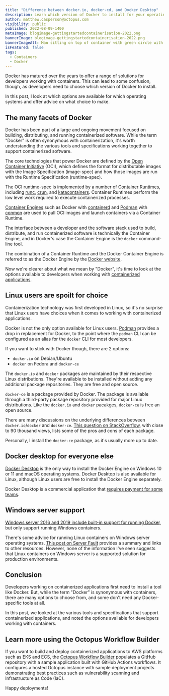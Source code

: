 ```yaml
---
title: "Difference between docker.io, docker-cd, and Docker Desktop"
description: Learn which version of Docker to install for your operating system.
author: matthew.casperson@octopus.com
visibility: public
published: 2022-08-09-1400
metaImage: blogimage-gettingstartedcontainerisation-2022.png
bannerImage: blogimage-gettingstartedcontainerisation-2022.png
bannerImageAlt: Man sitting on top of container with green circle with a power up icon
isFeatured: false
tags: 
  - Containers
  - Docker
---
```


Docker has matured over the years to offer a range of solutions for developers working with containers. This can lead to some confusion, though, as developers need to choose which version of Docker to install. 

In this post, I look at which options are available for which operating systems and offer advice on what choice to make.

## The many facets of Docker

Docker has been part of a large and ongoing movement focused on building, distributing, and running containerized software. While the term "Docker" is often synonymous with containerization, it's worth understanding the various tools and specifications working together to support containerized software.

The core technologies that power Docker are defined by the [Open Container Initiative](https://opencontainers.org/) (OCI), which defines the format for distributable images with the Image Specification (image-spec) and how those images are run with the Runtime Specification (runtime-spec).

The OCI runtime-spec is implemented by a number of [Container Runtimes](https://developers.redhat.com/blog/2018/02/22/container-terminology-practical-introduction#container_engine), including [runc](https://github.com/opencontainers/runc), [crun](https://github.com/containers/crun), and [katacontainers](https://github.com/kata-containers/kata-containers). Container Runtimes perform the low level work required to execute containerized processes.

[Container Engines](https://developers.redhat.com/blog/2018/02/22/container-terminology-practical-introduction#container_engine) such as Docker with [containerd](https://containerd.io/) and [Podman](https://docs.podman.io/en/latest) with [conmon](https://github.com/containers/conmon) are used to pull OCI images and launch containers via a Container Runtime.

The interface between a developer and the software stack used to build, distribute, and run containerized software is technically the Container Engine, and in Docker's case the Container Engine is the `docker` command-line tool.

The combination of a Container Runtime and the Docker Container Engine is referred to as the Docker Engine by the [Docker website](https://docs.docker.com/engine/).

Now we're clearer about what we mean by "Docker", it's time to look at the options available to developers when working with [containerized applications](https://octopus.com/blog/get-started-containers).

## Linux users are spoilt for choice

Containerization technology was first developed in Linux, so it's no surprise that Linux users have choices when it comes to working with containerized applications. 

Docker is not the only option available for Linux users. [Podman](https://docs.podman.io/en/latest/#) provides a drop in replacement for Docker, to the point where the `podman` CLI can be configured as an alias for the `docker` CLI for most developers.

If you want to stick with Docker though, there are 2 options: 

- `docker.io` on Debian/Ubuntu 
- `docker` on Fedora and `docker-ce`

The `docker.io` and `docker` packages are maintained by their respective Linux distributions. They're available to be installed without adding any additional package repositories. They are free and open source.

`docker-ce` is a package provided by Docker. The package is available through a third-party package repository provided for major Linux distributions. Like the `docker.io` and `docker` pacakges, `docker-ce` is free an open source.

There are many discussions on the underlying differences between `docker.io`/`docker` and `docker-ce`. [This question on StackOverflow](https://stackoverflow.com/questions/45023363/what-is-docker-io-in-relation-to-docker-ce-and-docker-ee-now-called-mirantis-k), with close to 90 thousand views, lists some of the pros and cons of each package.

Personally, I install the `docker-ce` package, as it's usually more up to date.

## Docker desktop for everyone else

[Docker Desktop](https://docs.docker.com/desktop/) is the only way to install the Docker Engine on Windows 10 or 11 and macOS operating systems. Docker Desktop is also available for Linux, although Linux users are free to install the Docker Engine separately.

Docker Desktop is a commercial application that [requires payment for some teams](https://docs.docker.com/subscription/#docker-desktop-license-agreement).

## Windows server support

[Windows server 2016 and 2019 include built-in support for running Docker](https://docs.microsoft.com/en-us/virtualization/windowscontainers/about/#the-microsoft-container-ecosystem), but only support running Windows containers.

There's some advice for running Linux containers on Windows server operating systems. [This post on Server Fault](https://serverfault.com/questions/970802/how-to-run-linux-docker-container-on-windows-server-2019/980454#980454) provides a summary and links to other resources. However, none of the information I've seen suggests that Linux containers on Windows server is a supported solution for production environments.

## Conclusion

Developers working on containerized applications first need to install a tool like Docker. But, while the term "Docker" is synonymous with containers, there are many options to choose from, and some don't need any Docker-specific tools at all. 

In this post, we looked at the various tools and specifications that support containerized applications, and noted the options available for developers working with containers.

## Learn more using the Octopus Workflow Builder

If you want to build and deploy containerized applications to AWS platforms such as EKS and ECS, the [Octopus Workflow Builder](https://octopusworkflowbuilder.octopus.com/#/) populates a GitHub repository with a sample application built with GitHub Actions workflows. It configures a hosted Octopus instance with sample deployment projects demonstrating best practices such as vulnerability scanning and Infrastructure as Code (IaC). 

Happy deployments! 
